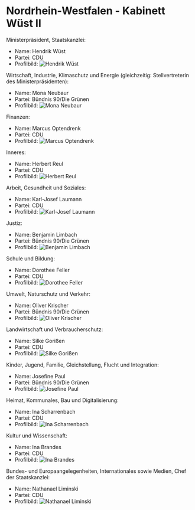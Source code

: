 # Nordrhein-Westfalen - Kabinett Wüst II

Ministerpräsident, Staatskanzlei:
* Name: Hendrik Wüst
* Partei: CDU
* Profilbild: ![Hendrik Wüst](https://upload.wikimedia.org/wikipedia/commons/thumb/3/3a/Er%C3%B6ffnung_ICE-Instandhaltungswerk_K%C3%B6ln-Nippes-9251_%28cropped%29.jpg/400px-Er%C3%B6ffnung_ICE-Instandhaltungswerk_K%C3%B6ln-Nippes-9251_%28cropped%29.jpg)

Wirtschaft, Industrie, Klimaschutz und Energie (gleichzeitig: Stellvertreterin des Ministerpräsidenten):
* Name: Mona Neubaur
* Partei: Bündnis 90/Die Grünen
* Profilbild: ![Mona Neubaur](https://upload.wikimedia.org/wikipedia/commons/thumb/3/37/2022-08-29-Mona_Neubaur-hart_aber_fair-9989.jpg/400px-2022-08-29-Mona_Neubaur-hart_aber_fair-9989.jpg)

Finanzen:
* Name: Marcus Optendrenk
* Partei: CDU
* Profilbild: ![Marcus Optendrenk](https://upload.wikimedia.org/wikipedia/commons/thumb/4/4d/MarcusOptendrenk_CDU-Politiker_%28cropped%29.jpg/400px-MarcusOptendrenk_CDU-Politiker_%28cropped%29.jpg)

Inneres:
* Name: Herbert Reul
* Partei: CDU
* Profilbild: ![Herbert Reul](https://upload.wikimedia.org/wikipedia/commons/thumb/e/e3/Reul%2C_Herbert-1.jpg/400px-Reul%2C_Herbert-1.jpg)

Arbeit, Gesundheit und Soziales:
* Name: Karl-Josef Laumann
* Partei: CDU
* Profilbild: ![Karl-Josef Laumann](https://upload.wikimedia.org/wikipedia/commons/thumb/b/b8/20181003_M%C3%BCnsterland_Giro%2C_Karl-Josef_Laumann%2C_Coesfeld_%2807844%29.jpg/400px-20181003_M%C3%BCnsterland_Giro%2C_Karl-Josef_Laumann%2C_Coesfeld_%2807844%29.jpg)

Justiz:
* Name: Benjamin Limbach
* Partei: Bündnis 90/Die Grünen
* Profilbild: ![Benjamin Limbach](https://upload.wikimedia.org/wikipedia/commons/thumb/a/a8/LDK_Bielefeld_25.-26.6.2022_%2852172671262%29_%28cropped%29.jpg/400px-LDK_Bielefeld_25.-26.6.2022_%2852172671262%29_%28cropped%29.jpg)

Schule und Bildung:
* Name: Dorothee Feller
* Partei: CDU
* Profilbild: ![Dorothee Feller](https://upload.wikimedia.org/wikipedia/commons/thumb/7/7e/20181003_M%C3%BCnsterland_Giro%2C_Dorothee_Feller%2C_Coesfeld_%2807842%29.jpg/400px-20181003_M%C3%BCnsterland_Giro%2C_Dorothee_Feller%2C_Coesfeld_%2807842%29.jpg)

Umwelt, Naturschutz und Verkehr:
* Name: Oliver Krischer
* Partei: Bündnis 90/Die Grünen
* Profilbild: ![Oliver Krischer](https://upload.wikimedia.org/wikipedia/commons/thumb/d/dc/Krischer%2C_Oliver-1283.jpg/400px-Krischer%2C_Oliver-1283.jpg)

Landwirtschaft und Verbraucherschutz:
* Name: Silke Gorißen
* Partei: CDU
* Profilbild: ![Silke Gorißen](https://upload.wikimedia.org/wikipedia/commons/thumb/6/61/Verleihung_des_Staatspreises_des_Landes_Nordrhein-Westfalen_an_Angela_Merkel-1857.jpg/400px-Verleihung_des_Staatspreises_des_Landes_Nordrhein-Westfalen_an_Angela_Merkel-1857.jpg)

Kinder, Jugend, Familie, Gleichstellung, Flucht und Integration:
* Name: Josefine Paul
* Partei: Bündnis 90/Die Grünen
* Profilbild: ![Josefine Paul](https://upload.wikimedia.org/wikipedia/commons/thumb/c/c3/Josefine_Paul_2020.jpg/400px-Josefine_Paul_2020.jpg)

Heimat, Kommunales, Bau und Digitalisierung:
* Name: Ina Scharrenbach
* Partei: CDU
* Profilbild: ![Ina Scharrenbach](https://upload.wikimedia.org/wikipedia/commons/thumb/1/13/Ina_Scharrenbach_%282017%29.jpg/400px-Ina_Scharrenbach_%282017%29.jpg)

Kultur und Wissenschaft:
* Name: Ina Brandes
* Partei: CDU
* Profilbild: ![Ina Brandes](https://upload.wikimedia.org/wikipedia/commons/thumb/0/02/Pressetermin_zum_Start_des_E-Tarifs_eezy.nrw-7593.jpg/400px-Pressetermin_zum_Start_des_E-Tarifs_eezy.nrw-7593.jpg)

Bundes- und Europaangelegenheiten, Internationales sowie Medien, Chef der Staatskanzlei:
* Name: Nathanael Liminski
* Partei: CDU
* Profilbild: ![Nathanael Liminski](https://upload.wikimedia.org/wikipedia/commons/thumb/c/c0/Nathanael_Liminski_Grimme-Preis_2018.jpg/400px-Nathanael_Liminski_Grimme-Preis_2018.jpg)

